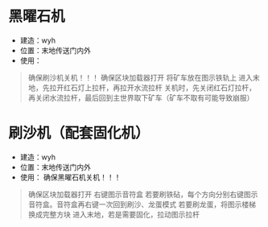 # 黑曜石机
- 建造：wyh
- 位置：末地传送门内外
- 使用：
> 确保刷沙机关机！！！
确保区块加载器打开
将矿车放在图示铁轨上
进入末地，先拉开红石灯上拉杆，再拉开水流拉杆
关机时，先关闭红石灯拉杆，再关闭水流拉杆，最后回到主世界取下矿车（矿车不取有可能导致崩服）

# 刷沙机（配套固化机）
- 建造：wyh
- 位置：末地传送门内外
- 使用：
确保黑曜石机关机！！！
> 确保区块加载器打开
右键图示音符盒
> 若要刷铁砧，每个方向分别右键图示音符盒。音符盒再右键一次回到刷沙、龙蛋模式
若要刷龙蛋，将图示楼梯换成完整方块
进入末地，若是需要固化，拉动图示拉杆
